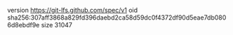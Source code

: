 version https://git-lfs.github.com/spec/v1
oid sha256:307aff3868a829fd396daebd2ca58d59dc0f4372df90d5eae7db0806d8ebdf9e
size 31047
